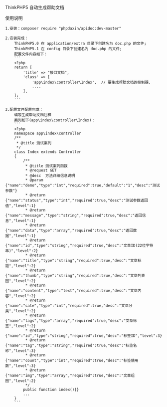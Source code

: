 ThinkPHP5 自动生成帮助文档

使用说明

    1.安装：composer require "phpdaxin/apidoc:dev-master"
    
    2.安装完成：
        ThinkPHP5.0 在 application/extra 目录下创建名为 doc.php 的文件;
        ThinkPHP5.1 在 config 目录下创建名为 doc.php 的文件;
        配置文件内容如下：
        ```
        <?php
        return [
            'title' => "接口文档",
            'class' => [
                'app\index\controller\Index',  // 要生成帮助文档的控制器, 
                ....
            ],
        ];
        ```

    3.配置文件配置完成：
        编写生成帮助文档注释
        案列如下(app\index\controller\Index)：
        ```
        <?php
        namespace app\index\controller
        /**
         * @title 测试案列
         */
        class Index extends Controller
        {
            /**
             * @title 测试案列函数
             * @request GET
             * @desc  方法详细信息说明
             * @param {"name":"demo","type":"int","required":true,"default":"1","desc":"测试参数"}
             * @return {"name":"status","type":"int","required":true,"desc":"测试参数返回值","level":1}
             * @return {"name":"message","type":"string","required":true,"desc":"返回信息","level":1}
             * @return {"name":"data","type":"array","required":true,"desc":"返回数据","level":1}
             * @return {"name":"id","type":"string","required":true,"desc":"文章ID(22位字符串)","level":2}
             * @return {"name":"title","type":"string","required":true,"desc":"文章标题","level":2}
             * @return {"name":"thumb","type":"string","required":true,"desc":"文章列表图","level":2}
             * @return {"name":"content","type":"text","required":true,"desc":"文章内容","level":2}
             * @return {"name":"cate","type":"int","required":true,"desc":"文章分类","level":2}
             * @return {"name":"tags","type":"array","required":true,"desc":"文章标签","level":2}
             * @return {"name":"id","type":"string","required":true,"desc":"标签ID","level":3}
             * @return {"name":"tag","type":"string","required":true,"desc":"标签名称","level":3}
             * @return {"name":"count","type":"int","required":true,"desc":"标签使用数","level":3}
             * @return {"name":"img","type":"array","required":true,"desc":"文章组图","level":2}
             */
            public function index(){}
            ...
        }
        ```